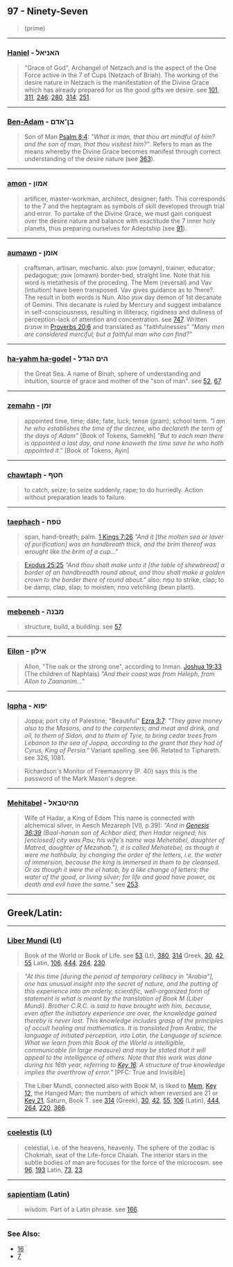 ## 97 - Ninety-Seven
> (prime)

---

### [Haniel](/keys/HANIAL) - האניאל
> "Grace of God", Archangel of Netzach and is the aspect of the One Force active in the 7 of Cups (Netzach of Briah). The working of the desire nature in Netzach is the manifestation of the Divine Grace which has already prepared for us the good gifts we desire. see [101](101), [311](311), [246](246), [280](280), [314](314), [251](251).

---

### [Ben-Adam](/keys/BN-ADM) - בן־אדם
> Son of Man [Psalm 8:4](http://biblehub.com/psalms/8-4.htm): *"What is man, that thou art mindful of him? and the son of man, that thou visitest him?"*. Refers to man as the means whereby the Divine Grace becomes manifest through correct understanding of the desire nature (see [363](363)).

---

### [amon](/keys/AMVN) - אמון
> artificer, master-workman, architect, designer; faith. This corresponds to the 7 and the heptagram as symbols of skill developed through trial and error. To partake of the Divine Grace, we must gain conquest over the desire nature and balance with exactitude the 7 inner holy planets, thus preparing ourselves for Adeptship (see [91](91)).

---

### [aumawn](/keys/AVMN) - אומן
> craftsman, artisan, mechanic. also: אומן (omayn), trainer, educator; pedagogue; אומן (omawn) border-bed, straight line. Note that his word is metathesis of the proceding. The Mem (reversal) and Vav (intuition) have been transposed. Vav gives guidance as to ?here?. The result in both words is Nun. Also אומן day demon of 1st decanate of Gemini. This decanate is ruled by Mercury and suggest imbalance in self-consciousness, resulting in illiteracy, rigidness and dullness of perception-lack of attention and concentration. see [747](747). Written אומנים in [Proverbs 20:6](http://biblehub.com/proverbs/20-6.htm) and translated as "faithfulnesses" *"Many men are considered merciful; but a faithful man who can find?"*

---

### [ha-yahm ha-godel](/keys/HIM.HGDL) - הים הגדל
> the Great Sea. A name of Binah, sphere of understanding and intuition, source of grace and mother of the "son of man". see [52](52), [67](67).

---

### [zemahn](/keys/ZMN) - זמן
> appointed time, time; date; fate, luck; tense (gram); school term. *"I am he who establishes the time of the decree, who declareth the term of the days of Adam"* [Book of Tokens, Samekh] *"But to each man there is appointed a last day, and none knoweth the time save he who hath appointed it."* [Book of Tokens, Ayin]

---

### [chawtaph](/keys/ChTP) - חטף
> to catch, seize; to seize suddenly, rape; to do hurriedly. Action without preparation leads to failure.

---

### [taephach](/keys/TPCh) - טפח
> span, hand-breath; palm. [1 Kings 7:26](http://biblehub.com/1_kings/7-26.htm) *"And it [the molten sea or laver of purification] was an handbreath thick, and the brim thereof was wrought like the brim of a cup..."*

> [Exodus 25:25](http://biblehub.com/exodus/25-25.htm) *"And thou shalt make unto it [the table of shewbread] a border of an handbreadth round about, and thou shalt make a golden crown to the border there of round about."* also: טפח to strike, clap; to be damp, clap, slap; to moisten; טפח vetchling (bean plant).

---

### [mebeneh](/keys/MBNH) - מבנה
> structure, build, a building. see [57](57).

---

### [Eilon](/keys/AILVN) - אילון
> Allon, "The oak or the strong one", according to Inman. [Joshua 19:33](http://biblehub.com/joshua/19-33.htm) (The children of Naphtais) *"And their coast was from Heleph, from Allon to Zaananim..."*

---

### [Iqpha](/keys/IPVA) - יפוא
> Joppa; port city of Palestine; "Beautiful" [Ezra 3:7](http://biblehub.com/ezra/3-7.htm): *"They gave money also to the Masons, and to the carpenters; and meat and drink, and oil, to them of Sidon, and to them of Tyre, to bring cedar trees from Lebanon to the sea of Joppa, according to the grant that they had of Cyrus, King of Persia."* Variant spelling. see 96. Related to Tiphareth. see 326, 1081.

> Richardson's Monitor of Freemasonry (P. 40) says this is the password of the Mark Mason's degree.

---

### [Mehitabel](/keys/MHITBAL) - מהיטבאל
> Wife of Hadar, a King of Edom This name is connected with alchemical silver, in Aesch Mezareph [VII, p.39]: *"And in [Genesis 36:39](http://biblehub.com/genesis/36-39.htm) (Baal-hanan son of Achbor died, then Hadar reigned; his [enclosed] city was Pau; his wife's name was Mehetabel, daughter of Matred, daughter of Mezahab."), it is called Mehatebel, as though it were me hathbula, by changing the order of the letters, i.e. the water of immersion, because the king is immersed in them to be cleansed. Or as though it were the el hatob, by a like change of letters; the water of the good, or living silver; for life and good have power, as death and evil have the same."* see [253](253).

---

## Greek/Latin:

---

### [Liber Mundi](/latin?word=Liber+Mundi) (Lt)
> Book of the World or Book of Life. see [53](53) (Lt), [380](380), [314](314) Greek, [30](30), [42](42), [55](55) Latin, [106](106), [444](444), [264](264), [230](230).

> *"At this time [during the period of temporary celibacy in "Arabia"], one has unusual insight into the secret of nature, and the putting of this experience into an orderly, scientific, well-organized form of statement is what is meant by the translation of Book M (Liber Mundi). Brother C.R.C. is said to have brought with him, because, even after the initiatory experience are over, the knowledge gained thereby is never lost. This knowledge includes grasp of the principles of occult healing and mathematics. It is translated from Arabic, the language of initiated perception, into Latin, the Language of science. What we learn from this Book of the World is intelligible, communicable (in large measure) and may be stated that it will appeal to the intelligence of others. Note that this work was done during his 16th year, referring to [Key 16](16). A structure of true knowledge implies the overthrow of error."* [PFC: True and Invisible]

> The Liber Mundi, connected also with Book M, is liked to [Mem](/keys/M), [Key 12](12), the Hanged Man; the numbers of which when reversed are 21 or [Key 21](21), Saturn, Book T. see [314](314) (Greek), [30](30), [42](42), [55](55), [106](106) (Latin), [444](444), [264](264), [220](220), [366](366).

---

### [coelestis](/latin?word=coelestis) (Lt)
> celestial, i.e. of the heavens, heavenly. The sphere of the zodiac is Chokmah, seat of the Life-force Chaiah. The interior stars in the subtle bodies of man are focuses for the force of the microcosm. see [96](96), [193](193) Latin, [73](73), [23](23).

---

### [sapientiam](/latin?word=sapientiam) (Latin)
> wisdom. Part of a Latin phrase. see [166](166).

---

### See Also:

- [16](16)
- [7](7)
